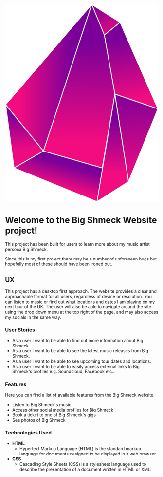 ![Big Shmeck logo](./Assets/Images/gem.png "Big Shmeck")

# Welcome to the Big Shmeck Website project! #

This project has been built for users to learn more about my music artist persona Big Shmeck.

Since this is my first project there may be a number of unforeseen bugs but hopefully most of these should have been ironed out.

## UX #

This project has a desktop first approach. The website provides a clear and approachable format for all users, regardless of device or resolution. You can listen to music or find out what locations and dates I am playing on my next tour of the UK. The user will also be able to navigate around the site using the drop down menu at the top right of the page, and may also access my socials in the same way.

### User Stories #

* As a user I want to be able to find out more information about Big Shmeck.
* As a user I want to be able to see the latest music releases from Big Shmeck.
* As a user I want to be able to see upcoming tour dates and locations.
* As a user I want to be able to easily access external links to Big Shmeck's profiles e.g. Soundcloud, Facebook etc...

### Features #

Here you can find a list of available features from the Big Shmeck website.

* Listen to Big Shmeck's music
* Access other social media profiles for Big Shmeck
* Book a ticket to one of Big Shmeck's gigs
* See photos of Big Shmeck

### Technologies Used #

-  **HTML**
    - Hypertext Markup Language (HTML) is the standard markup language for documents designed to be displayed in a web browser.
- **CSS**
    - Cascading Style Sheets (CSS) is a stylesheet language used to describe the presentation of a document written in HTML or XML.